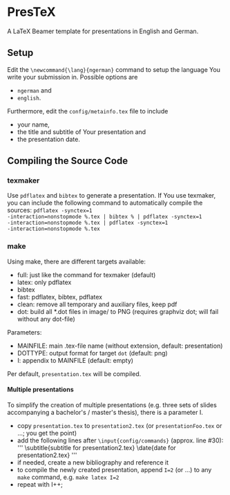PresTeX
=======

A LaTeX Beamer template for presentations in English and German. 

Setup
-----

Edit the <code>\newcommand{\lang}{ngerman}</code> command to setup the language You write your submission in. Possible options are 
* <code>ngerman</code> and
* <code>english</code>.

Furthermore, edit the <code>config/metainfo.tex</code> file to include
* your name,
* the title and subtitle of Your presentation and 
* the presentation date.

Compiling the Source Code
-------------------------

### texmaker

Use `pdflatex` and `bibtex` to generate a presentation.
If You use texmaker, you can include the following command to automatically compile the sources: 
<code>pdflatex -synctex=1 -interaction=nonstopmode %.tex | bibtex % | pdflatex -synctex=1 -interaction=nonstopmode %.tex 
| pdflatex -synctex=1 -interaction=nonstopmode %.tex</code>

### make

Using make, there are different targets available:

* full: just like the command for texmaker (default)
* latex: only pdflatex
* bibtex
* fast: pdflatex, bibtex, pdflatex
* clean: remove all temporary and auxiliary files, keep pdf
* dot: build all *.dot files in image/ to PNG (requires graphviz dot; will fail without any dot-file)

Parameters:

* MAINFILE: main .tex-file name (without extension, default: presentation)
* DOTTYPE: output format for target `dot` (default: png)
* I: appendix to MAINFILE (default: empty)

Per default, `presentation.tex` will be compiled.

#### Multiple presentations

To simplify the creation of multiple presentations (e.g. three sets of slides accompanying a bachelor's / master's thesis), there is a parameter I.

* copy `presentation.tex` to `presentation2.tex` (or `presentationFoo.tex` or ...; you get the point)
* add the following lines after `\input{config/commands}` (approx. line #30):
'''
\subtitle{subtitle for presentation2.tex}
\date{date for presentation2.tex}
'''
* if needed, create a new bibliography and reference it
* to compile the newly created presentation, append `I=2` (or ...) to any `make` command, e.g. `make latex I=2`
* repeat with I++;
